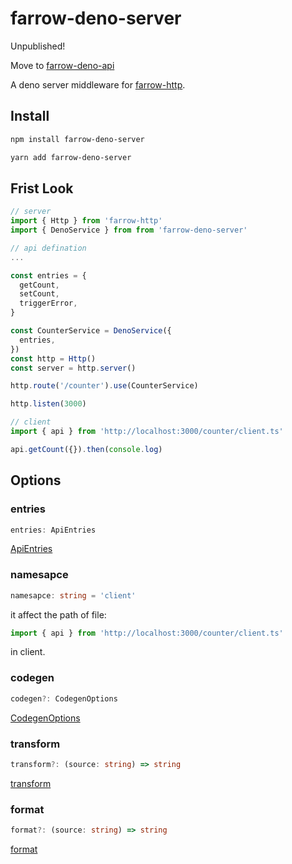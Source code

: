 # farrow-deno-server

Unpublished!

Move to [farrow-deno-api](https://github.com/Lucifier129/farrow/tree/master/packages/farrow-deno-api)

A deno server middleware for [farrow-http](https://github.com/Lucifier129/farrow).

## Install

```sh
npm install farrow-deno-server

yarn add farrow-deno-server
```

## Frist Look

```ts
// server
import { Http } from 'farrow-http'
import { DenoService } from from 'farrow-deno-server'

// api defination
...

const entries = {
  getCount,
  setCount,
  triggerError,
}

const CounterService = DenoService({
  entries,
})
const http = Http()
const server = http.server()

http.route('/counter').use(CounterService)

http.listen(3000)
```

```ts
// client
import { api } from 'http://localhost:3000/counter/client.ts'

api.getCount({}).then(console.log)
```

## Options

### entries

```ts
entries: ApiEntries
```

[ApiEntries](https://github.com/Lucifier129/farrow/blob/master/packages/farrow-api/src/api.ts#L111)

### namesapce

```ts
namesapce: string = 'client'
```

it affect the path of file:

```ts
import { api } from 'http://localhost:3000/counter/client.ts'
```

in client.

### codegen

```ts
codegen?: CodegenOptions
```

[CodegenOptions](https://github.com/Lucifier129/farrow/blob/master/packages/farrow-api/src/codegen.ts#L126)

### transform

```ts
transform?: (source: string) => string
```

[transform](https://github.com/Lucifier129/farrow/blob/master/packages/farrow/src/api-client/index.ts#L51)

### format

```ts
format?: (source: string) => string
```

[format](https://github.com/Lucifier129/farrow/blob/master/packages/farrow/src/api-client/index.ts#L55)
